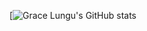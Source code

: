 [![Grace Lungu's GitHub stats](https://github-readme-stats.vercel.app/api?username=gracelungu&show_icons=true&theme=radical)

